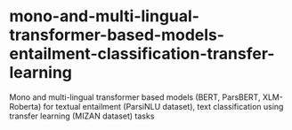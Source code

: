 # mono-and-multi-lingual-transformer-based-models-entailment-classification-transfer-learning
Mono and multi-lingual transformer based models (BERT, ParsBERT, XLM-Roberta) for textual entailment (ParsiNLU dataset), text classification using transfer learning (MIZAN dataset) tasks

